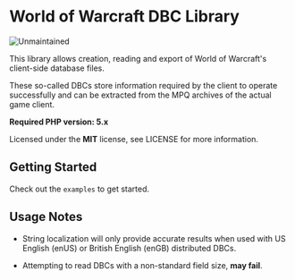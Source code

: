 # World of Warcraft DBC Library

![Unmaintained](https://img.shields.io/badge/%E2%9A%A0-unmaintained-red.svg?style=flat)

This library allows creation, reading and export of World of Warcraft's client-side database files.

These so-called DBCs store information required by the client to operate successfully and can be extracted from the MPQ archives of the actual game client.

**Required PHP version: 5.x**

Licensed under the **MIT** license, see LICENSE for more information.


## Getting Started

Check out the `examples` to get started.


## Usage Notes

* String localization will only provide accurate results when used with US English (enUS) or British English (enGB) distributed DBCs.

* Attempting to read DBCs with a non-standard field size, **may fail**.
